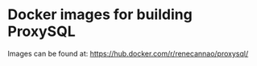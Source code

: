 # Docker images for building ProxySQL

Images can be found at:
https://hub.docker.com/r/renecannao/proxysql/
